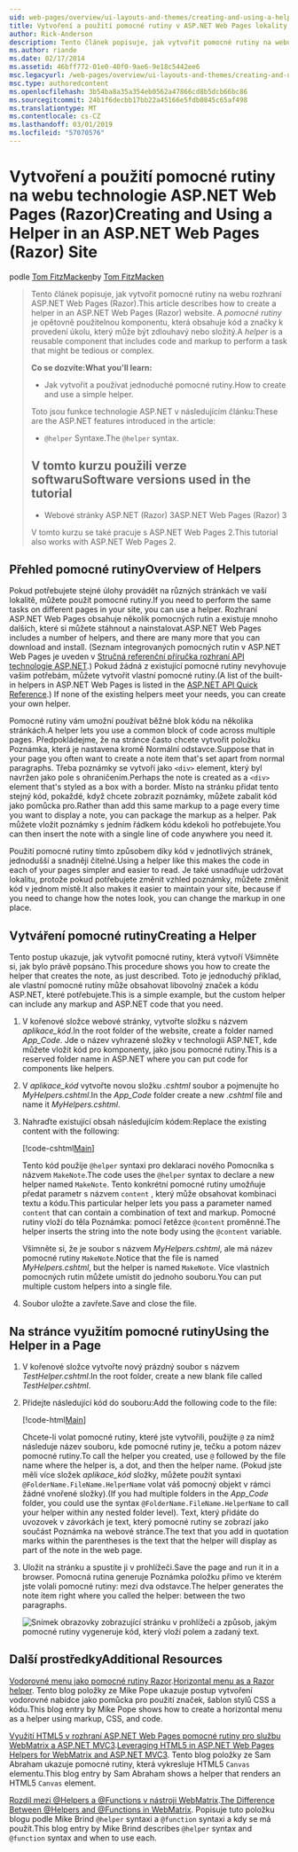 ```yaml
---
uid: web-pages/overview/ui-layouts-and-themes/creating-and-using-a-helper-in-an-aspnet-web-pages-site
title: Vytvoření a použití pomocné rutiny v ASP.NET Web Pages lokality (Razor) | Dokumentace Microsoftu
author: Rick-Anderson
description: Tento článek popisuje, jak vytvořit pomocné rutiny na webu rozhraní ASP.NET Web Pages (Razor). Pomocné rutiny je opětovně použitelnou komponentu, která obsahuje kód a značky výkonu...
ms.author: riande
ms.date: 02/17/2014
ms.assetid: 46bff772-01e0-40f0-9ae6-9e18c5442ee6
msc.legacyurl: /web-pages/overview/ui-layouts-and-themes/creating-and-using-a-helper-in-an-aspnet-web-pages-site
msc.type: authoredcontent
ms.openlocfilehash: 3b54ba8a35a354eb0562a47866cd8b5dcb66bc86
ms.sourcegitcommit: 24b1f6decbb17bb22a45166e5fdb0845c65af498
ms.translationtype: MT
ms.contentlocale: cs-CZ
ms.lasthandoff: 03/01/2019
ms.locfileid: "57070576"
---
```

<a name="creating-and-using-a-helper-in-an-aspnet-web-pages-razor-site"></a><span data-ttu-id="19391-104">Vytvoření a použití pomocné rutiny na webu technologie ASP.NET Web Pages (Razor)</span><span class="sxs-lookup"><span data-stu-id="19391-104">Creating and Using a Helper in an ASP.NET Web Pages (Razor) Site</span></span>
====================
<span data-ttu-id="19391-105">podle [Tom FitzMacken](https://github.com/tfitzmac)</span><span class="sxs-lookup"><span data-stu-id="19391-105">by [Tom FitzMacken](https://github.com/tfitzmac)</span></span>

> <span data-ttu-id="19391-106">Tento článek popisuje, jak vytvořit pomocné rutiny na webu rozhraní ASP.NET Web Pages (Razor).</span><span class="sxs-lookup"><span data-stu-id="19391-106">This article describes how to create a helper in an ASP.NET Web Pages (Razor) website.</span></span> <span data-ttu-id="19391-107">A *pomocné rutiny* je opětovně použitelnou komponentu, která obsahuje kód a značky k provedení úkolu, který může být zdlouhavý nebo složitý.</span><span class="sxs-lookup"><span data-stu-id="19391-107">A *helper* is a reusable component that includes code and markup to perform a task that might be tedious or complex.</span></span>
> 
> <span data-ttu-id="19391-108">**Co se dozvíte:**</span><span class="sxs-lookup"><span data-stu-id="19391-108">**What you'll learn:**</span></span> 
> 
> - <span data-ttu-id="19391-109">Jak vytvořit a používat jednoduché pomocné rutiny.</span><span class="sxs-lookup"><span data-stu-id="19391-109">How to create and use a simple helper.</span></span>
> 
> <span data-ttu-id="19391-110">Toto jsou funkce technologie ASP.NET v následujícím článku:</span><span class="sxs-lookup"><span data-stu-id="19391-110">These are the ASP.NET features introduced in the article:</span></span>
> 
> - <span data-ttu-id="19391-111">`@helper` Syntaxe.</span><span class="sxs-lookup"><span data-stu-id="19391-111">The `@helper` syntax.</span></span>
>   
> 
> ## <a name="software-versions-used-in-the-tutorial"></a><span data-ttu-id="19391-112">V tomto kurzu použili verze softwaru</span><span class="sxs-lookup"><span data-stu-id="19391-112">Software versions used in the tutorial</span></span>
> 
> 
> - <span data-ttu-id="19391-113">Webové stránky ASP.NET (Razor) 3</span><span class="sxs-lookup"><span data-stu-id="19391-113">ASP.NET Web Pages (Razor) 3</span></span>
>   
> 
> <span data-ttu-id="19391-114">V tomto kurzu se také pracuje s ASP.NET Web Pages 2.</span><span class="sxs-lookup"><span data-stu-id="19391-114">This tutorial also works with ASP.NET Web Pages 2.</span></span>


## <a name="overview-of-helpers"></a><span data-ttu-id="19391-115">Přehled pomocné rutiny</span><span class="sxs-lookup"><span data-stu-id="19391-115">Overview of Helpers</span></span>

<span data-ttu-id="19391-116">Pokud potřebujete stejné úlohy provádět na různých stránkách ve vaší lokalitě, můžete použít pomocné rutiny.</span><span class="sxs-lookup"><span data-stu-id="19391-116">If you need to perform the same tasks on different pages in your site, you can use a helper.</span></span> <span data-ttu-id="19391-117">Rozhraní ASP.NET Web Pages obsahuje několik pomocných rutin a existuje mnoho dalších, které si můžete stáhnout a nainstalovat.</span><span class="sxs-lookup"><span data-stu-id="19391-117">ASP.NET Web Pages includes a number of helpers, and there are many more that you can download and install.</span></span> <span data-ttu-id="19391-118">(Seznam integrovaných pomocných rutin v ASP.NET Web Pages je uveden v [Stručná referenční příručka rozhraní API technologie ASP.NET](https://go.microsoft.com/fwlink/?LinkId=202907).) Pokud žádná z existující pomocné rutiny nevyhovuje vašim potřebám, můžete vytvořit vlastní pomocné rutiny.</span><span class="sxs-lookup"><span data-stu-id="19391-118">(A list of the built-in helpers in ASP.NET Web Pages is listed in the [ASP.NET API Quick Reference](https://go.microsoft.com/fwlink/?LinkId=202907).) If none of the existing helpers meet your needs, you can create your own helper.</span></span>

<span data-ttu-id="19391-119">Pomocné rutiny vám umožní používat běžné blok kódu na několika stránkách.</span><span class="sxs-lookup"><span data-stu-id="19391-119">A helper lets you use a common block of code across multiple pages.</span></span> <span data-ttu-id="19391-120">Předpokládejme, že na stránce často chcete vytvořit položku Poznámka, která je nastavena kromě Normální odstavce.</span><span class="sxs-lookup"><span data-stu-id="19391-120">Suppose that in your page you often want to create a note item that's set apart from normal paragraphs.</span></span> <span data-ttu-id="19391-121">Třeba poznámky se vytvoří jako `<div>` element, který byl navržen jako pole s ohraničením.</span><span class="sxs-lookup"><span data-stu-id="19391-121">Perhaps the note is created as a `<div>` element that's styled as a box with a border.</span></span> <span data-ttu-id="19391-122">Místo na stránku přidat tento stejný kód, pokaždé, když chcete zobrazit poznámky, můžete zabalit kód jako pomůcka pro.</span><span class="sxs-lookup"><span data-stu-id="19391-122">Rather than add this same markup to a page every time you want to display a note, you can package the markup as a helper.</span></span> <span data-ttu-id="19391-123">Pak můžete vložit poznámky s jedním řádkem kódu kdekoli ho potřebujete.</span><span class="sxs-lookup"><span data-stu-id="19391-123">You can then insert the note with a single line of code anywhere you need it.</span></span>

<span data-ttu-id="19391-124">Použití pomocné rutiny tímto způsobem díky kód v jednotlivých stránek, jednodušší a snadněji čitelné.</span><span class="sxs-lookup"><span data-stu-id="19391-124">Using a helper like this makes the code in each of your pages simpler and easier to read.</span></span> <span data-ttu-id="19391-125">Je také usnadňuje udržovat lokalitu, protože pokud potřebujete změnit vzhled poznámky, můžete změnit kód v jednom místě.</span><span class="sxs-lookup"><span data-stu-id="19391-125">It also makes it easier to maintain your site, because if you need to change how the notes look, you can change the markup in one place.</span></span>

## <a name="creating-a-helper"></a><span data-ttu-id="19391-126">Vytváření pomocné rutiny</span><span class="sxs-lookup"><span data-stu-id="19391-126">Creating a Helper</span></span>

<span data-ttu-id="19391-127">Tento postup ukazuje, jak vytvořit pomocné rutiny, která vytvoří Všimněte si, jak bylo právě popsáno.</span><span class="sxs-lookup"><span data-stu-id="19391-127">This procedure shows you how to create the helper that creates the note, as just described.</span></span> <span data-ttu-id="19391-128">Toto je jednoduchý příklad, ale vlastní pomocné rutiny může obsahovat libovolný značek a kódu ASP.NET, které potřebujete.</span><span class="sxs-lookup"><span data-stu-id="19391-128">This is a simple example, but the custom helper can include any markup and ASP.NET code that you need.</span></span>

1. <span data-ttu-id="19391-129">V kořenové složce webové stránky, vytvořte složku s názvem *aplikace\_kód*.</span><span class="sxs-lookup"><span data-stu-id="19391-129">In the root folder of the website, create a folder named *App\_Code*.</span></span> <span data-ttu-id="19391-130">Jde o název vyhrazené složky v technologii ASP.NET, kde můžete vložit kód pro komponenty, jako jsou pomocné rutiny.</span><span class="sxs-lookup"><span data-stu-id="19391-130">This is a reserved folder name in ASP.NET where you can put code for components like helpers.</span></span>
2. <span data-ttu-id="19391-131">V *aplikace\_kód* vytvořte novou složku *.cshtml* soubor a pojmenujte ho *MyHelpers.cshtml*.</span><span class="sxs-lookup"><span data-stu-id="19391-131">In the *App\_Code* folder create a new *.cshtml* file and name it *MyHelpers.cshtml*.</span></span>
3. <span data-ttu-id="19391-132">Nahraďte existující obsah následujícím kódem:</span><span class="sxs-lookup"><span data-stu-id="19391-132">Replace the existing content with the following:</span></span>

    [!code-cshtml[Main](creating-and-using-a-helper-in-an-aspnet-web-pages-site/samples/sample1.cshtml)]

    <span data-ttu-id="19391-133">Tento kód použije `@helper` syntaxi pro deklaraci nového Pomocníka s názvem `MakeNote`.</span><span class="sxs-lookup"><span data-stu-id="19391-133">The code uses the `@helper` syntax to declare a new helper named `MakeNote`.</span></span> <span data-ttu-id="19391-134">Tento konkrétní pomocné rutiny umožňuje předat parametr s názvem `content` , který může obsahovat kombinaci textu a kódu.</span><span class="sxs-lookup"><span data-stu-id="19391-134">This particular helper lets you pass a parameter named `content` that can contain a combination of text and markup.</span></span> <span data-ttu-id="19391-135">Pomocné rutiny vloží do těla Poznámka: pomocí řetězce `@content` proměnné.</span><span class="sxs-lookup"><span data-stu-id="19391-135">The helper inserts the string into the note body using the `@content` variable.</span></span>

    <span data-ttu-id="19391-136">Všimněte si, že je soubor s názvem *MyHelpers.cshtml*, ale má název pomocné rutiny `MakeNote`.</span><span class="sxs-lookup"><span data-stu-id="19391-136">Notice that the file is named *MyHelpers.cshtml*, but the helper is named `MakeNote`.</span></span> <span data-ttu-id="19391-137">Více vlastních pomocných rutin můžete umístit do jednoho souboru.</span><span class="sxs-lookup"><span data-stu-id="19391-137">You can put multiple custom helpers into a single file.</span></span>
4. <span data-ttu-id="19391-138">Soubor uložte a zavřete.</span><span class="sxs-lookup"><span data-stu-id="19391-138">Save and close the file.</span></span>

## <a name="using-the-helper-in-a-page"></a><span data-ttu-id="19391-139">Na stránce využitím pomocné rutiny</span><span class="sxs-lookup"><span data-stu-id="19391-139">Using the Helper in a Page</span></span>

1. <span data-ttu-id="19391-140">V kořenové složce vytvořte nový prázdný soubor s názvem *TestHelper.cshtml*.</span><span class="sxs-lookup"><span data-stu-id="19391-140">In the root folder, create a new blank file called *TestHelper.cshtml*.</span></span>
2. <span data-ttu-id="19391-141">Přidejte následující kód do souboru:</span><span class="sxs-lookup"><span data-stu-id="19391-141">Add the following code to the file:</span></span>

    [!code-html[Main](creating-and-using-a-helper-in-an-aspnet-web-pages-site/samples/sample2.html)]

    <span data-ttu-id="19391-142">Chcete-li volat pomocné rutiny, které jste vytvořili, použijte `@` za nímž následuje název souboru, kde pomocné rutiny je, tečku a potom název pomocné rutiny.</span><span class="sxs-lookup"><span data-stu-id="19391-142">To call the helper you created, use `@` followed by the file name where the helper is, a dot, and then the helper name.</span></span> <span data-ttu-id="19391-143">(Pokud jste měli více složek *aplikace\_kód* složky, můžete použít syntaxi `@FolderName.FileName.HelperName` volat váš pomocný objekt v rámci žádné vnořené složky).</span><span class="sxs-lookup"><span data-stu-id="19391-143">(If you had multiple folders in the *App\_Code* folder, you could use the syntax `@FolderName.FileName.HelperName` to call your helper within any nested folder level).</span></span> <span data-ttu-id="19391-144">Text, který přidáte do uvozovek v závorkách je text, který pomocné rutiny se zobrazí jako součást Poznámka na webové stránce.</span><span class="sxs-lookup"><span data-stu-id="19391-144">The text that you add in quotation marks within the parentheses is the text that the helper will display as part of the note in the web page.</span></span>
3. <span data-ttu-id="19391-145">Uložit na stránku a spustíte ji v prohlížeči.</span><span class="sxs-lookup"><span data-stu-id="19391-145">Save the page and run it in a browser.</span></span> <span data-ttu-id="19391-146">Pomocná rutina generuje Poznámka položku přímo ve kterém jste volali pomocné rutiny: mezi dva odstavce.</span><span class="sxs-lookup"><span data-stu-id="19391-146">The helper generates the note item right where you called the helper: between the two paragraphs.</span></span>

    ![Snímek obrazovky zobrazující stránku v prohlížeči a způsob, jakým pomocné rutiny vygeneruje kód, který vloží polem a zadaný text.](creating-and-using-a-helper-in-an-aspnet-web-pages-site/_static/image1.jpg)

## <a name="additional-resources"></a><span data-ttu-id="19391-148">Další prostředky</span><span class="sxs-lookup"><span data-stu-id="19391-148">Additional Resources</span></span>


<span data-ttu-id="19391-149">[Vodorovné menu jako pomocné rutiny Razor](http://mikepope.com/blog/DisplayBlog.aspx?permalink=2341).</span><span class="sxs-lookup"><span data-stu-id="19391-149">[Horizontal menu as a Razor helper](http://mikepope.com/blog/DisplayBlog.aspx?permalink=2341).</span></span> <span data-ttu-id="19391-150">Tento blog položky ze Mike Pope ukazuje postup vytvoření vodorovné nabídce jako pomůcka pro použití značek, šablon stylů CSS a kódu.</span><span class="sxs-lookup"><span data-stu-id="19391-150">This blog entry by Mike Pope shows how to create a horizontal menu as a helper using markup, CSS, and code.</span></span>

<span data-ttu-id="19391-151">[Využití HTML5 v rozhraní ASP.NET Web Pages pomocné rutiny pro službu WebMatrix a ASP.NET MVC3](http://geekswithblogs.net/wildturtle/archive/2010/11/08/html5-in-asp.net-web-pages-helpers-for-webmatrix-and_aspnet_mvc3.aspx).</span><span class="sxs-lookup"><span data-stu-id="19391-151">[Leveraging HTML5 in ASP.NET Web Pages Helpers for WebMatrix and ASP.NET MVC3](http://geekswithblogs.net/wildturtle/archive/2010/11/08/html5-in-asp.net-web-pages-helpers-for-webmatrix-and_aspnet_mvc3.aspx).</span></span> <span data-ttu-id="19391-152">Tento blog položky ze Sam Abraham ukazuje pomocné rutiny, která vykresluje HTML5 `Canvas` elementu.</span><span class="sxs-lookup"><span data-stu-id="19391-152">This blog entry by Sam Abraham shows a helper that renders an HTML5 `Canvas` element.</span></span>

<span data-ttu-id="19391-153">[Rozdíl mezi @Helpers a @Functions v nástroji WebMatrix](http://www.mikesdotnetting.com/Article/173/The-Difference-Between-@Helpers-and-@Functions-In-WebMatrix).</span><span class="sxs-lookup"><span data-stu-id="19391-153">[The Difference Between @Helpers and @Functions in WebMatrix](http://www.mikesdotnetting.com/Article/173/The-Difference-Between-@Helpers-and-@Functions-In-WebMatrix).</span></span> <span data-ttu-id="19391-154">Popisuje tuto položku blogu podle Mike Brind `@helper` syntaxi a `@function` syntaxi a kdy se má použít.</span><span class="sxs-lookup"><span data-stu-id="19391-154">This blog entry by Mike Brind describes `@helper` syntax and `@function` syntax and when to use each.</span></span>
